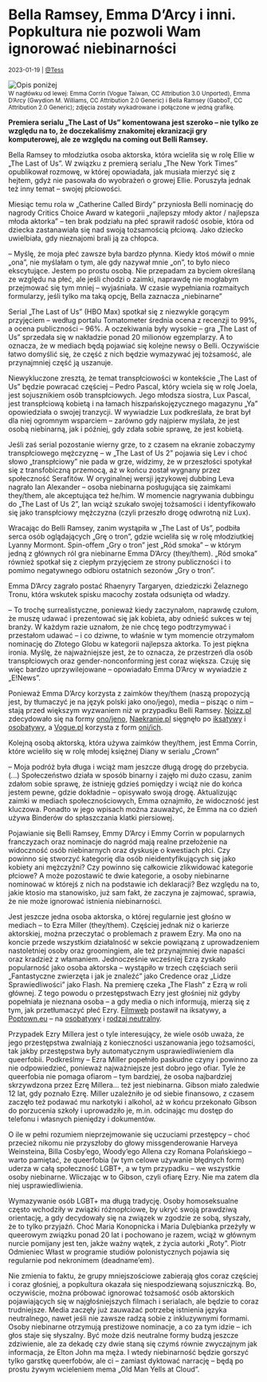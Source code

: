 # Bella Ramsey, Emma D’Arcy i inni. Popkultura nie pozwoli Wam ignorować niebinarności

<small>2023-01-19 | [@Tess](/@Tess)</small>

![Opis poniżej](/img-local/blog/niebinarne-gwiazdy.png)

<p style="margin-top: -.75rem"><small class="text-muted">W nagłówku od lewej: Emma Corrin (Vogue Taiwan, CC Attribution 3.0 Unported), Emma D’Arcy (Gwydion M. Williams, CC Attribution 2.0 Generic) i Bella Ramsey (GabboT, CC Attribution 2.0 Generic); zdjęcia zostały wykadrowane i połączone w jedną grafikę.</small></p>

**Premiera serialu „The Last of Us” komentowana jest szeroko – nie tylko ze względu na to, że doczekaliśmy znakomitej ekranizacji gry komputerowej, ale ze względu na coming out Belli Ramsey.**

Bella Ramsey to młodziutka osoba aktorska, która wcieliła się w rolę Ellie w „The Last of Us”. W związku z premierą serialu „The New York Times” opublikował rozmowę, w której opowiadała, jak musiała mierzyć się z hejtem, gdyż nie pasowała do wyobrażeń o growej Ellie. Poruszyła jednak też inny temat – swojej płciowości.

Miesiąc temu rola w „Catherine Called Birdy” przyniosła Belli nominację do nagrody Critics Choice Award w kategorii „najlepszy młody aktor / najlepsza młoda aktorka” – ten brak podziału na płeć sprawił radość osobie, która od dziecka zastanawiała się nad swoją tożsamością płciową. Jako dziecko uwielbiała, gdy nieznajomi brali ją za chłopca.

– Myślę, że moja płeć zawsze była bardzo płynna. Kiedy ktoś mówił o mnie „ona”, nie myślałam o tym, ale gdy nazywał mnie „on”, to było nieco ekscytujące. Jestem po prostu osobą. Nie przepadam za byciem określaną ze względu na płeć, ale jeśli chodzi o zaimki, naprawdę nie mogłabym przejmować się tym mniej – wyjaśniała. W czasie wypełniania rozmaitych formularzy, jeśli tylko ma taką opcję, Bella zaznacza „niebinarne”

Serial „The Last of Us” (HBO Max) spotkał się z niezwykle gorącym przyjęciem – według portalu Tomatometer średnia ocena z recenzji to 99%, a ocena publiczności – 96%. A oczekiwania były wysokie – gra „The Last of Us” sprzedała się w nakładzie ponad 20 milionów egzemplarzy. A to oznacza, że w mediach będą pojawiać się kolejne newsy o Belli. Oczywiście łatwo domyślić się, że część z nich będzie wymazywać jej tożsamość, ale przynajmniej część ją uszanuje.

Niewykluczone zresztą, że temat transpłciowości w kontekście „The Last of Us” będzie powracać częściej – Pedro Pascal, który wciela się w rolę Joela, jest sojusznikiem osób transpłciowych. Jego młodsza siostra, Lux Pascal, jest transpłciową kobietą i na łamach hiszpańskojęzycznego magazynu „Ya” opowiedziała o swojej tranzycji. W wywiadzie Lux podkreślała, że brat był dla niej ogromnym wsparciem – zarówno gdy najpierw myślała, że jest osobą niebinarną, jak i później, gdy zdała sobie sprawę, że jest kobietą.

Jeśli zaś serial pozostanie wierny grze, to z czasem na ekranie zobaczymy transpłciowego mężczyznę – w „The Last of Us 2” pojawia się Lev i choć słowo „transpłciowy” nie pada w grze, widzimy, że w przeszłości spotykał się z transfobiczną przemocą, aż w końcu został wygnany przez społeczność Serafitów. W oryginalnej wersji językowej dubbing Leva nagrało Ian Alexander – osoba niebinarna posługująca się zaimkami they/them, ale akceptująca też he/him. W momencie nagrywania dubbingu do „The Last of Us 2”, Ian wciąż szukało swojej tożsamości i identyfikowało się jako transpłciowy mężczyzna (czyli przeszło drogę odwrotną niż Lux).

Wracając do Belli Ramsey, zanim wystąpiła w „The Last of Us”, podbiła serca osób oglądających „Grę o tron”, gdzie wcieliła się w rolę młodziutkiej Lyanny Mormont. Spin-offem „Gry o tron” jest „Ród smoka” – w którym jedną z głównych ról gra niebinarne Emma D’Arcy (they/them). „Ród smoka” również spotkał się z ciepłym przyjęciem ze strony publiczności i to pomimo negatywnego odbioru ostatnich sezonów „Gry o tron”.

Emma D’Arcy zagrało postać Rhaenyry Targaryen, dziedziczki Żelaznego Tronu, która wskutek spisku macochy została odsunięta od władzy.

– To trochę surrealistyczne, ponieważ kiedy zaczynałom, naprawdę czułom, że muszę udawać i prezentować się jak kobieta, aby odnieść sukces w tej branży. W każdym razie uznałom, że nie chcę tego podtrzymywać i przestałom udawać – i co dziwne, to właśnie w tym momencie otrzymałom nominację do Złotego Globu w kategorii najlepsza aktorka. To jest piękna ironia. Myślę, że najważniejsze jest, że to oznacza, że przestrzeń dla osób transpłciowych oraz gender-nonconforming jest coraz większa. Czuję się więc bardzo uprzywilejowane – opowiadało Emma D’Arcy w wywiadzie z „E!News”.

Ponieważ Emma D’Arcy korzysta z zaimków they/them (naszą propozycją jest, by tłumaczyć je na język polski jako ono/jego),
media – pisząc o nim – stają przed większym wyzwaniem niż w przypadku Belli Ramsey.
[Noizz.pl](https://noizz.pl/lgbt/zlote-globy-2023-emma-darcy-nominowane-jako-najlepsza-aktorka-to-ironia/h77tc1x) zdecydowało się na formy [ono/jeno](https://zaimki.pl/ono/jeno),
[Naekranie.pl](https://naekranie.pl/lekkie/zlote-globy-emma-darcy-niebinarna-aktorka-kategoria-1673530135) sięgnęło po [iksatywy](https://zaimki.pl/iksatywy) i [osobatywy](https://zaimki.pl/osobatywy),
a [Vogue.pl](https://www.vogue.pl/a/rod-smoka-emma-darcy-wlada-bestiami) korzysta z form [oni/ich](https://zaimki.pl/oni/ich).

Kolejną osobą aktorską, która używa zaimków they/them, jest Emma Corrin, które wcieliło się w rolę młodej księżnej Diany w serialu „Crown”

– Moja podróż była długa i wciąż mam jeszcze długą drogę do przebycia. (...) Społeczeństwo działa w sposób binarny i zajęło mi dużo czasu, zanim zdałom sobie sprawę, że istnieję gdzieś pomiędzy i wciąż nie do końca jestem pewne, gdzie dokładnie – opisywało swoją drogę. Aktualizując zaimki w mediach społecznościowych, Emma oznajmiło, że widoczność jest kluczowa. Ponadto w jego wpisach można zauważyć, że Emma na co dzień używa Binderów do spłaszczania klatki piersiowej.

Pojawianie się Belli Ramsey, Emmy D’Arcy i Emmy Corrin w popularnych franczyzach oraz nominacje do nagród mają realne przełożenie na widoczność osób niebinarnych oraz dyskusje o kwestiach płci. Czy powinno się stworzyć kategorię dla osób nieidentyfikujących się jako kobiety ani mężczyźni? Czy powinno się całkowicie zlikwidować kategorie płciowe? A może pozostawić te dwie kategorie, a osoby niebinarne nominować w którejś z nich na podstawie ich deklaracji? Bez względu na to, jakie ktosio ma stanowisko, już sam fakt, że zaczyna je zajmować, sprawia, że nie może ignorować istnienia niebinarności.

Jest jeszcze jedna osoba aktorska, o której regularnie jest głośno w mediach – to Ezra Miller (they/them). 
Częściej jednak niż o karierze aktorskiej, można przeczytać o problemach z prawem Ezry. 
Ma ono na koncie przede wszystkim działalność w sekcie powiązaną z uprowadzeniem nastoletniej osoby oraz groomingiem, 
ale też przynajmniej dwie napaści oraz kradzież z włamaniem. Jednocześnie wcześniej Ezra zyskało popularność jako osoba aktorska – 
wystąpiło w trzech częściach serii „Fantastyczne zwierzęta i jak je znaleźć” jako Credence oraz „Lidze Sprawiedliwości” jako Flash.
Na premierę czeka „The Flash” z Ezrą w roli głównej. Z tego powodu o przestępstwach Ezry jest głośniej niż gdyby popełniała je nieznana osoba – 
a gdy media o nich informują, mierzą się z tym, jak przetłumaczyć płeć Ezry.
[Filmweb](https://www.filmweb.pl/news/Ezra+Miller+z+ugod%C4%85.+Na+jakie+warunki+zgodzi%C5%82x+si%C4%99+ekranowy+Flash+z+uniwersum+DC-149155) postawił na iksatywy,
a [Poptown.eu](https://poptown.eu/przestepstwa-ezry-miller-to-nie-okazja-do-queerfobii/) – na [osobatywy](https://zaimki.pl/osobatywy) i [rodzaj neutralny](https://zaimki.pl/ono/jego).

Przypadek Ezry Millera jest o tyle interesujący, że wiele osób uważa, że jego przestępstwa zwalniają z konieczności uszanowania jego tożsamości, tak jakby przestępstwa były automatycznym usprawiedliwieniem dla queerfobii. Podkreślmy – Ezra Miller popełniło paskudne czyny i powinno za nie odpowiedzieć, ponieważ najważniejsze jest dobro jego ofiar. Tyle że queerfobia nie pomaga ofiarom – tym bardziej, że osoba najbardziej skrzywdzona przez Ezrę Millera… też jest niebinarna. Gibson miało zaledwie 12 lat, gdy poznało Ezrę. Miller uzależniło je od siebie finansowo, z czasem zaczęło też podawać mu narkotyki i alkohol, aż w końcu przekonało Gibson do porzucenia szkoły i uprowadziło je, m.in. odcinając mu dostęp do telefonu i własnych pieniędzy i dokumentów.

O ile w pełni rozumiem nieprzejmowanie się uczuciami przestępcy – choć przecież nikomu nie przyszłoby do głowy missgenderowanie Harveya Weinsteina, Billa Cosby’ego, Woody’ego Allena czy Romana Polańskiego – warto pamiętać, że queerfobia (w tym celowe używanie błędnych form) uderza w całą społeczność LGBT+, a w tym przypadku – we wszystkie osoby niebinarne. Wliczając w to Gibson, czyli ofiarę Ezry. Nie ma zatem dla niej usprawiedliwienia.

Wymazywanie osób LGBT+ ma długą tradycję. Osoby homoseksualne często wchodziły w związki różnopłciowe, by ukryć swoją prawdziwą orientację, a gdy decydowały się na związek w zgodzie ze sobą, słyszały, że to tylko przyjaźń. Choć Maria Konopnicka i Maria Dulębianka przeżyły w queerowym związku ponad 20 lat i pochowano je razem, wciąż w głównym nurcie pomijany jest ten, jakże ważny wątek, z życia autorki „Roty”. Piotr Odmieniec Włast w programie studiów polonistycznych pojawia się regularnie pod nekronimem (deadname’em).

Nie zmienia to faktu, że grupy mniejszościowe zabierają głos coraz częściej i coraz głośniej, a popkultura okazała się niespodziewaną sojuszniczką. Bo, oczywiście, można próbować ignorować tożsamość osób aktorskich pojawiających się w najgłośniejszych filmach i serialach, ale będzie to coraz trudniejsze. Media zaczęły już zauważać potrzebę istnienia języka neutralnego, nawet jeśli nie zawsze radzą sobie z inkluzywnymi formami. Osoby niebinarne otrzymują prestiżowe nominacje, a co za tym idzie – ich głos staje się słyszalny. Być może dziś neutralne formy budzą jeszcze zdziwienie, ale za dekadę czy dwie staną się czymś równie zwyczajnym jak informacja, że Elton John ma męża.  I wtedy niebinarność będzie gorszyć tylko garstkę queerfobów, ale ci – zamiast dyktować narrację – będą po prostu żywym wcieleniem mema „Old Man Yells at Cloud”.
